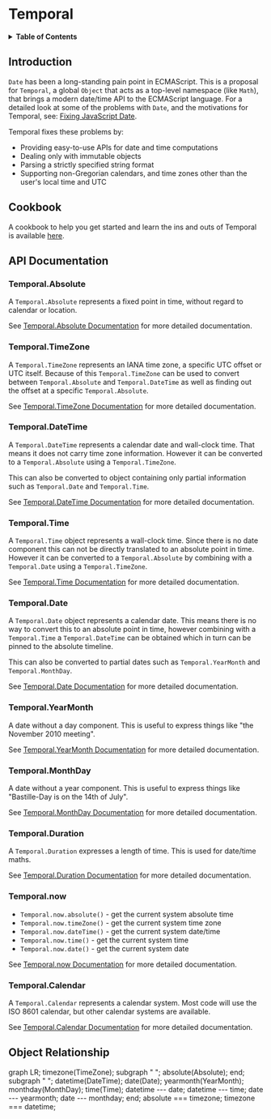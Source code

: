 # Temporal

<details>
  <summary><strong>Table of Contents</strong></summary>
<!-- toc -->
</details>

## Introduction

`Date` has been a long-standing pain point in ECMAScript.
This is a proposal for `Temporal`, a global `Object` that acts as a top-level namespace (like `Math`), that brings a modern date/time API to the ECMAScript language.
For a detailed look at some of the problems with `Date`, and the motivations for Temporal, see:
[Fixing JavaScript Date](https://maggiepint.com/2017/04/09/fixing-javascript-date-getting-started/).

Temporal fixes these problems by:

- Providing easy-to-use APIs for date and time computations
- Dealing only with immutable objects
- Parsing a strictly specified string format
- Supporting non-Gregorian calendars, and time zones other than the user's local time and UTC

## Cookbook

A cookbook to help you get started and learn the ins and outs of Temporal is available [here](./cookbook.md).

## API Documentation

### **Temporal.Absolute**

A `Temporal.Absolute` represents a fixed point in time, without regard to calendar or location.

See [Temporal.Absolute Documentation](./absolute.md) for more detailed documentation.

### **Temporal.TimeZone**

A `Temporal.TimeZone` represents an IANA time zone, a specific UTC offset or UTC itself. Because of this `Temporal.TimeZone` can be used to convert between `Temporal.Absolute` and `Temporal.DateTime` as well as finding out the offset at a specific `Temporal.Absolute`.

See [Temporal.TimeZone Documentation](./timezone.md) for more detailed documentation.

### **Temporal.DateTime**

A `Temporal.DateTime` represents a calendar date and wall-clock time. That means it does not carry time zone information. However it can be converted to a `Temporal.Absolute` using a `Temporal.TimeZone`.

This can also be converted to object containing only partial information such as `Temporal.Date` and `Temporal.Time`.

See [Temporal.DateTime Documentation](./datetime.md) for more detailed documentation.

### **Temporal.Time**

A `Temporal.Time` object represents a wall-clock time. Since there is no date component this can not be directly translated to an absolute point in time. However it can be converted to a `Temporal.Absolute` by combining with a `Temporal.Date` using a `Temporal.TimeZone`.

See [Temporal.Time Documentation](./time.md) for more detailed documentation.

### **Temporal.Date**

A `Temporal.Date` object represents a calendar date. This means there is no way to convert this to an absolute point in time, however combining with a `Temporal.Time` a `Temporal.DateTime` can be obtained which in turn can be pinned to the absolute timeline.

This can also be converted to partial dates such as `Temporal.YearMonth` and `Temporal.MonthDay`.

See [Temporal.Date Documentation](./date.md) for more detailed documentation.

### **Temporal.YearMonth**

A date without a day component. This is useful to express things like "the November 2010 meeting".

See [Temporal.YearMonth Documentation](./yearmonth.md) for more detailed documentation.

### **Temporal.MonthDay**

A date without a year component. This is useful to express things like "Bastille-Day is on the 14th of July".

See [Temporal.MonthDay Documentation](./monthday.md) for more detailed documentation.

### **Temporal.Duration**

A `Temporal.Duration` expresses a length of time. This is used for date/time maths.

See [Temporal.Duration Documentation](./duration.md) for more detailed documentation.

### **Temporal.now**

 * `Temporal.now.absolute()` - get the current system absolute time
 * `Temporal.now.timeZone()` - get the current system time zone
 * `Temporal.now.dateTime()` - get the current system date/time
 * `Temporal.now.time()` - get the current system time
 * `Temporal.now.date()` - get the current system date

See [Temporal.now Documentation](./now.md) for more detailed documentation.

### **Temporal.Calendar**

A `Temporal.Calendar` represents a calendar system.
Most code will use the ISO 8601 calendar, but other calendar systems are available.

See [Temporal.Calendar Documentation](./calendar.md) for more detailed documentation.

## Object Relationship

<div class="mermaid">
graph LR;
  timezone(TimeZone);
  subgraph " ";
    absolute(Absolute);
  end;
  subgraph " ";
    datetime(DateTime);
      date(Date);
        yearmonth(YearMonth);
        monthday(MonthDay);
      time(Time);
    datetime --- date;
    datetime --- time;
    date --- yearmonth;
    date --- monthday;
  end;
  absolute === timezone;
  timezone === datetime;
</div>

